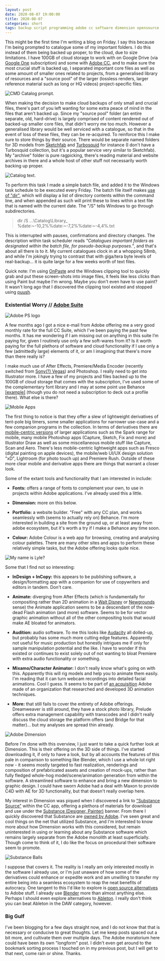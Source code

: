 ```yaml
---
layout: post
date: 2020-08-07 19:00:00
title: 2020-08-07
categories: short
tags: backup script programming adobe cc software dimension opensource work
---
```


This might be the first time I'm writing a blog on Friday. I say this because I'm being prompted to catalogue some of my important folders. I do this instead of them being backed up proper, to the cloud, due to size limitations. I have 100GB of cloud storage to work with on Google Drive (via [Google One](https://one.google.com/) subscription) and some with [Adobe CC](https://www.adobe.com/creativecloud.html), and to make sure the most crucial stuff is backed up, I separated important core files as well as some amount of smaller ones related to projects, from a generalised library of resources and a "source pool" of the larger (lossless renders, larger reference material such as long or HQ videos) project-specific files. 

![CMD Catalog prompt.](/assets/img/catalogcmd.jpg)

When making the decision to make cloud backups of only small and crucial files, there's part of you left wanting for some extra peace of mind in the files that aren't backed up. Since my "source pool" folder (an entire separate, old, hard-drive) is largely comprised of content rendered out of backed-up smaller core files, that didn't worry me too much. However a generalised library would be well serviced with a catalogue, so that in the event of loss of these files, they can be re-acquired. To reinforce this I make sure to store things by their source. There would be separate named folders for 3D models from [Sketchfab](https://sketchfab.com/feed) and [Turbosquid](https://www.turbosquid.com/) for instance (I don't have a Turbosquid collection, but it's a popular service very similar to Sketchfab). My "archive" folder is pure ragpicking, there's reading material and website archives in there and a whole host of other stuff not necessarily worth backing up proper.

![Catalog text.](/assets/img/catalogtext.jpg)

To perform this task I made a simple batch file, and added it to the Windows task schedule to be executed every Friday. The batch file itself makes [use of "dir"](https://www.lifewire.com/dir-command-4050018), which will display a list of directory contents within the command line, and when appended as such will print these to lines within a text file that is named with the current date. The "/S" tells Windows to go through subdirectories. 

>dir /S 
>...\Catalog\Library_
>%date:~-10,2%%date:~-7,2%%date:~-4,4%.txt

This is interrupted with pauses, confirmations and directory changes. The description within task scheduler reads *"Catalogues important folders as designated within the batch file, for pseudo-backup purposes."*, and that's about all there is to it. My current catalogues clock in at a whopping 58mb, and while I'm jokingly trying to contrast that with giga/tera byte levels of real-backup... it is quite large for a few weeks worth of text files.

Quick note: I'm using [OnPaste](https://onpaste.com/) and the Windows clipping tool to quickly grab and put these screen-shots into image files, it feels like less clicks than using Paint but maybe I'm wrong. Maybe you don't even have to use paint? It wasn't long ago that I discovered the clipping tool existed and stopped using [puush](http://puush.me/).


### Existential Worry // [Adobe Suite](https://www.adobe.com/creativecloud.html) 

![Adobe PS logo](/assets/img/photoshoplogo.jpg)

A few months ago I got a nice e-mail from Adobe offering me a very good monthly rate for the full CC Suite, which I've been paying the past few months. It has me wondering if I am missing out on anything in this suite I’m paying for, given I routinely use only a few soft-wares from it? Is it worth paying for the full plethora of software and cloud functionality if I use only a few (admittedly large) elements of it, or am I imagining that there's more than there really is?

I make much use of After Effects, Premiere/Media Encoder (recently switched from [Sony(?) Vegas](https://www.vegascreativesoftware.com/us/)) and Photoshop. I really need to get into Illustrator more. I have a few of my projects and files backed up to the 100GB of cloud storage that comes with the subscription, I've used some of the complementary font library and I may at some point use Behance [[example]](https://www.behance.net/benmbullock) (though you do not need a subscription to deck out a profile there). What else is there? 

![Mobile Apps](/assets/img/adobemobile.jpg)

The first thing to notice is that they offer a slew of lightweight derivatives of tent-pole big timers, some smaller applications for narrower use-case and a few companion programs in the collection. In terms of derivatives there are [mobile-centric versions](https://www.adobe.com/uk/creativecloud/catalog/mobile.html) of larger applications such as the Spark range for mobile, many mobile Photoshop apps (Capture, Sketch, Fix and more) and Illustrator Draw as well as some miscellaneous mobile stuff like Capture, Scan and Aero. There's less mobile-centric lightweight apps such as Fresco (digital painting on apple devices), the mobile/web UI/UX design solution "xD", Lightroom (for photo touch up) and Premiere Rush. Outside of these more clear mobile and derivative apps there are things that warrant a closer look.

Some of the extant tools and functionality that I am interested in include:

- **Fonts:** offers a range of fonts to complement your own, to use in projects within Adobe applications. I've already used this a little.

- **Dimension:** more on this below.

- **Portfolio:** a website builder. "Free" with any CC plan, and works seamlessly with (seems to actually rely on) Behance. I'm more interested in building a site from the ground up, or at least away from adobe ecosystem, but it's worth a try if I make a Behance any time soon.

- **Colour:** Adobe Colour is a web app for browsing, creating and analysing colour palettes. There are many other sites and apps to perform these relatively simple tasks, but the Adobe offering looks quite nice.

![My name is Lyle?](/assets/img/portfolio.jpg)

Some that I find not so interesting:

- **InDesign + InCopy:** this appears to be publishing software, a design/formatting app with a companion for use of copywriters and editors in tandem. Don't care.

- **Animate:** diverging from After Effects (which is fundamentally for compositing rather than 2D animation in a [Walt Disney](https://en.wikipedia.org/wiki/Disney_Animation%3A_The_Illusion_of_Life) or [Newgrounds](https://www.newgrounds.com/) sense) the Animate application seems to be a descendant of the now-dead Flash animation (and more) software. Seems to be for vector graphic animation without all of the other compositing tools that would make AE bloated for animators.

- **Audition:** audio software. To me this looks like [Audacity](https://www.audacityteam.org/) all dolled-up, but probably has some much more cutting edge features. Apparently not useful for music production but honestly intrigues me if only for sample manipulation potential and the like. I have to wonder if this existed or continues to exist solely out of not wanting to bloat Premiere with extra audio functionality or something.

- **Mixamo/Character Animator:** I don't really know what's going on with this. Apparently this will rig models and help you to animate them easily. I'm reading that it can turn webcam recordings into detailed facial animations. Cool I guess. It seems to be part of [an acquisition](https://en.wikipedia.org/wiki/Mixamo) Adobe made of an organization that researched and developed 3D animation techniques.

- **More:** that still fails to cover the entirety of Adobe offerings. Dreamweaver is still around, they have a stock photo library, Prelude offers extra management capability with transcodes and I didn't really discuss the cloud storage the platform offers (and Bridge for that matter)... but my analyses are spread thin already.

![Adobe Dimension](/assets/img/dimension.jpg)

Before I'm done with this overview, I just want to take a quick further look at Dimension. This is their offering on the 3D side of things. I've started downloading it, if only to have a look, but by all accounts the features of this pale in comparison to something like Blender, which I use a whole lot right now - it seems mostly targeted to fast realization, renderings and composition of prefabricated assets and creation of mock-ups, rather than fully fledged whole-hog model/scene/animation generation from within the software. A streamlined software to enhance and bring a new dimension to graphic design. I could have sworn Adobe had a deal with Maxon to provide C4D with AE for 3D functionality, but that doesn't really overlap here.

My interest in Dimension was piqued when I discovered a link to ["Substance Source"](https://source.substance3d.com/) within the CC app, offering a plethora of materials for download and use under the [Substance (Designer, Painter)](https://www.substance3d.com/products/substance-designer/) banner. From there I quickly discovered that Substance are [owned by Adobe](https://news.adobe.com/news/news-details/2019/Adobe-Acquires-Allegorithmicthe-Leader-in-3D-Editing-and-Authoring-for-Gaming-and-Entertainment/). I've seen great and cool things on the net that utilized Substance, and I'm interested to know more about how Dimension works with this considered, but remain uninterested in using or learning about any Substance software which remains largely separate from the Adobe monolith at least superficially. Though come to think of it, I do like the focus on procedural their software seem to promote. 

![Substance Balls](/assets/img/substance.jpg)

I suppose that covers it. The reality is I really am only interested mostly in the software I already use, or I'm just unaware of how some of the derivatives could enhance or expedite work and am unwilling to transfer my entire being into a seamless ecosystem to reap the neat benefits of autocracy. One tangent to this I'd like to explore is [open source alternatives](https://opensource.com/alternatives) to Adobe stuff. I already use [Blender](https://www.blender.org/) more than almost anything else. Perhaps I should even explore alternatives to [Ableton](https://www.ableton.com/). I really don't think you can beat Ableton in the DAW category, however.


### Big Gulf

I've been blogging for a few days straight now, and I do not know that that is necessary or conducive to great thoughts. Let me keep posts spaced out a bit more, and cultivate them over multiple days. The Adobe moratorium here could have been its own "longform" post. I didn't even get around to the bookmark sorting process I touched on in my previous post, but I will get to that next, come rain or shine. Thanks.

